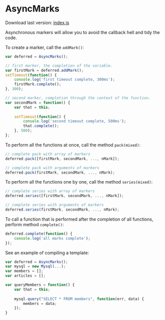 AsyncMarks
==========
Download last version: [index.js](index.js "index.js")

Asynchronous markers will allow you to avoid the callback hell and tidy the code.

To create a marker, call the ```addMark()```:
```js
var deferred = AsyncMarks();

// first marker, the completion of the variable.
var firstMark = deferred.addMark();
setTimeout(function() {
	console.log('first timeout complete, 300ms');
	firstMark.complete();
}, 300);

// second marker, completion through the context of the function.
var secondMark = function() {
    var that = this;
    
    setTimeout(function() {
		console.log('second timeout complete, 500ms');
		that.complete();
	}, 500);
};
```
To perform all the functions at once, call the method ```pack(mixed)```:
```js
// complete pack with array of markers
deferred.pack([firstMark, secondMark, ..., nMark]);

// complete pack with arguments of markers
deferred.pack(firstMark, secondMark, ..., nMark);
```
To perform all the functions one by one, call the method ```series(mixed)```:
```js
// complete series with array of markers
deferred.series([firstMark, secondMark, ..., nMark]);

// complete series with arguments of markers
deferred.series(firstMark, secondMark, ..., nMark);
```

To call a function that is performed after the completion of all functions, perform method ```complete()```:
```js
deferred.complete(function() {
	console.log('all marks complete');
});
```

See an example of compiling a template:
```js
var deferred = AsyncMarks();
var mysql = new Mysql(...);
var members = [];
var articles = [];

var queryMembers = function() {
	var that = this;
    
	mysql.query("SELECT * FROM members", function(err, data) {
    	members = data;
    });
}


```






